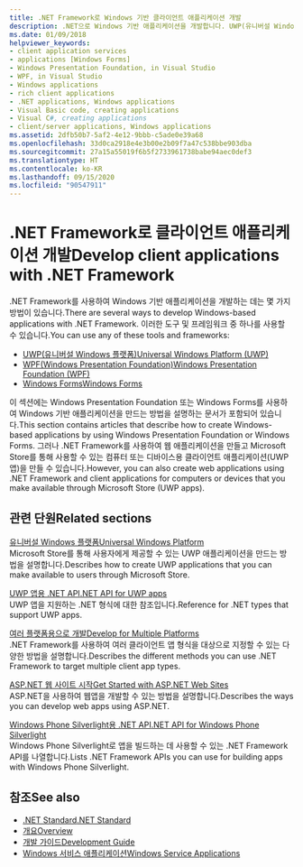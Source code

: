 ```yaml
---
title: .NET Framework로 Windows 기반 클라이언트 애플리케이션 개발
description: .NET으로 Windows 기반 애플리케이션을 개발합니다. UWP(유니버설 Windows 플랫폼), WPF(Windows Presentation Foundation) 또는 Windows Forms를 사용할 수 있습니다.
ms.date: 01/09/2018
helpviewer_keywords:
- client application services
- applications [Windows Forms]
- Windows Presentation Foundation, in Visual Studio
- WPF, in Visual Studio
- Windows applications
- rich client applications
- .NET applications, Windows applications
- Visual Basic code, creating applications
- Visual C#, creating applications
- client/server applications, Windows applications
ms.assetid: 2dfb50b7-5af2-4e12-9bbb-c5ade0e39a68
ms.openlocfilehash: 33d0ca2918e4e3b00e2b09f7a47c538bbe903dba
ms.sourcegitcommit: 27a15a55019f6b5f2733961738babe94aec0def3
ms.translationtype: HT
ms.contentlocale: ko-KR
ms.lasthandoff: 09/15/2020
ms.locfileid: "90547911"
---
```

# <a name="develop-client-applications-with-net-framework"></a><span data-ttu-id="ae0de-104">.NET Framework로 클라이언트 애플리케이션 개발</span><span class="sxs-lookup"><span data-stu-id="ae0de-104">Develop client applications with .NET Framework</span></span>

<span data-ttu-id="ae0de-105">.NET Framework를 사용하여 Windows 기반 애플리케이션을 개발하는 데는 몇 가지 방법이 있습니다.</span><span class="sxs-lookup"><span data-stu-id="ae0de-105">There are several ways to develop Windows-based applications with .NET Framework.</span></span> <span data-ttu-id="ae0de-106">이러한 도구 및 프레임워크 중 하나를 사용할 수 있습니다.</span><span class="sxs-lookup"><span data-stu-id="ae0de-106">You can use any of these tools and frameworks:</span></span>

- [<span data-ttu-id="ae0de-107">UWP(유니버설 Windows 플랫폼)</span><span class="sxs-lookup"><span data-stu-id="ae0de-107">Universal Windows Platform (UWP)</span></span>](/windows/uwp/)
- [<span data-ttu-id="ae0de-108">WPF(Windows Presentation Foundation)</span><span class="sxs-lookup"><span data-stu-id="ae0de-108">Windows Presentation Foundation (WPF)</span></span>](/dotnet/desktop/wpf/)
- [<span data-ttu-id="ae0de-109">Windows Forms</span><span class="sxs-lookup"><span data-stu-id="ae0de-109">Windows Forms</span></span>](/dotnet/desktop/winforms/)

<span data-ttu-id="ae0de-110">이 섹션에는 Windows Presentation Foundation 또는 Windows Forms를 사용하여 Windows 기반 애플리케이션을 만드는 방법을 설명하는 문서가 포함되어 있습니다.</span><span class="sxs-lookup"><span data-stu-id="ae0de-110">This section contains articles that describe how to create Windows-based applications by using Windows Presentation Foundation or Windows Forms.</span></span> <span data-ttu-id="ae0de-111">그러나 .NET Framework를 사용하여 웹 애플리케이션을 만들고 Microsoft Store를 통해 사용할 수 있는 컴퓨터 또는 디바이스용 클라이언트 애플리케이션(UWP 앱)을 만들 수 있습니다.</span><span class="sxs-lookup"><span data-stu-id="ae0de-111">However, you can also create web applications using .NET Framework and client applications for computers or devices that you make available through Microsoft Store (UWP apps).</span></span>

## <a name="related-sections"></a><span data-ttu-id="ae0de-112">관련 단원</span><span class="sxs-lookup"><span data-stu-id="ae0de-112">Related sections</span></span>

<span data-ttu-id="ae0de-113">[유니버설 Windows 플랫폼](/windows/uwp/)</span><span class="sxs-lookup"><span data-stu-id="ae0de-113">[Universal Windows Platform](/windows/uwp/)</span></span>\
<span data-ttu-id="ae0de-114">Microsoft Store를 통해 사용자에게 제공할 수 있는 UWP 애플리케이션을 만드는 방법을 설명합니다.</span><span class="sxs-lookup"><span data-stu-id="ae0de-114">Describes how to create UWP applications that you can make available to users through Microsoft Store.</span></span>

<span data-ttu-id="ae0de-115">[UWP 앱용 .NET API](../../api/index.md?view=dotnet-uwp-10.0)</span><span class="sxs-lookup"><span data-stu-id="ae0de-115">[.NET API for UWP apps](../../api/index.md?view=dotnet-uwp-10.0)</span></span>\
<span data-ttu-id="ae0de-116">UWP 앱을 지원하는 .NET 형식에 대한 참조입니다.</span><span class="sxs-lookup"><span data-stu-id="ae0de-116">Reference for .NET types that support UWP apps.</span></span>
  
<span data-ttu-id="ae0de-117">[여러 플랫폼용으로 개발](../standard/cross-platform/index.md)</span><span class="sxs-lookup"><span data-stu-id="ae0de-117">[Develop for Multiple Platforms](../standard/cross-platform/index.md)</span></span>\
<span data-ttu-id="ae0de-118">.NET Framework를 사용하여 여러 클라이언트 앱 형식을 대상으로 지정할 수 있는 다양한 방법을 설명합니다.</span><span class="sxs-lookup"><span data-stu-id="ae0de-118">Describes the different methods you can use .NET Framework to target multiple client app types.</span></span>

<span data-ttu-id="ae0de-119">[ASP.NET 웹 사이트 시작](https://dotnet.microsoft.com/apps/aspnet/web-apps)</span><span class="sxs-lookup"><span data-stu-id="ae0de-119">[Get Started with ASP.NET Web Sites](https://dotnet.microsoft.com/apps/aspnet/web-apps)</span></span>\
<span data-ttu-id="ae0de-120">ASP.NET을 사용하여 웹앱을 개발할 수 있는 방법을 설명합니다.</span><span class="sxs-lookup"><span data-stu-id="ae0de-120">Describes the ways you can develop web apps using ASP.NET.</span></span>

<span data-ttu-id="ae0de-121">[Windows Phone Silverlight용 .NET API](/previous-versions/windows/apps/jj207211\(v=vs.105\))</span><span class="sxs-lookup"><span data-stu-id="ae0de-121">[.NET API for Windows Phone Silverlight](/previous-versions/windows/apps/jj207211\(v=vs.105\))</span></span>\
<span data-ttu-id="ae0de-122">Windows Phone Silverlight로 앱을 빌드하는 데 사용할 수 있는 .NET Framework API를 나열합니다.</span><span class="sxs-lookup"><span data-stu-id="ae0de-122">Lists .NET Framework APIs you can use for building apps with Windows Phone Silverlight.</span></span>

## <a name="see-also"></a><span data-ttu-id="ae0de-123">참조</span><span class="sxs-lookup"><span data-stu-id="ae0de-123">See also</span></span>

- [<span data-ttu-id="ae0de-124">.NET Standard</span><span class="sxs-lookup"><span data-stu-id="ae0de-124">.NET Standard</span></span>](../standard/net-standard.md)
- [<span data-ttu-id="ae0de-125">개요</span><span class="sxs-lookup"><span data-stu-id="ae0de-125">Overview</span></span>](./get-started/overview.md)
- [<span data-ttu-id="ae0de-126">개발 가이드</span><span class="sxs-lookup"><span data-stu-id="ae0de-126">Development Guide</span></span>](./development-guide.md)
- [<span data-ttu-id="ae0de-127">Windows 서비스 애플리케이션</span><span class="sxs-lookup"><span data-stu-id="ae0de-127">Windows Service Applications</span></span>](./windows-services/index.md)
